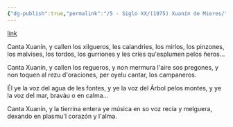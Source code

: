 ```yaml
---
{"dg-publish":true,"permalink":"/5 - Siglo XX/(1975) Xuanín de Mieres/","tags":["#Siglo_20","central","a1975","Florina_Alías_Rodríguez","escrito","Mieres","poema"]}
---
```


[link](https://asturies.com/sites/default/files/escritores/xuanindemieres.txt)

Canta Xuanín, y callen los xilgueros,
les calandries, los mirlos, los pinzones,
los malvises, los tordos, los gurriones
y les críes qu'esplumen pelos ñeros...

Canta Xuaní­n, y callen los regueros,
y non mermura l'aire sos pregones,
y non toquen al rezu d'oraciones,
per oyelu cantar, los campaneros.

Él ye la voz del agua de les fontes,
y ye la voz del Árbol pelos montes,
y ye la voz del mar, braváu o en calma...

Canta Xuaní­n, y la tierrina entera
ye música en so voz recia y melguera,
dexando en plasmu'l corazón y l'alma.